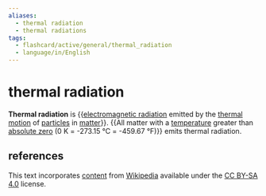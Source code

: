 ```yaml
---
aliases:
  - thermal radiation
  - thermal radiations
tags:
  - flashcard/active/general/thermal_radiation
  - language/in/English
---
```


# thermal radiation

__Thermal radiation__ is {{[electromagnetic radiation](electromagnetic%20radiation.md) emitted by the [thermal motion](kinetic%20theory%20of%20gases.md) of [particles](particle.md) in [matter](matter.md)}}. {{All matter with a [temperature](temperature.md) greater than [absolute zero](absolute%20zero.md) (0&nbsp;K = -273.15&nbsp;°C = -459.67&nbsp;°F)}} emits thermal radiation. <!--SR:!2024-09-09,35,290!2024-12-18,107,290-->

## references

This text incorporates [content](https://en.wikipedia.org/wiki/thermal_radiation) from [Wikipedia](Wikipedia.md) available under the [CC BY-SA 4.0](https://creativecommons.org/licenses/by-sa/4.0/) license.
